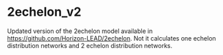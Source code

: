# 2echelon_v2
Updated version of the 2echelon model available in https://github.com/Horizon-LEAD/2echelon. Not it calculates one echelon distribution networks and 2 echelon distribution networks.
